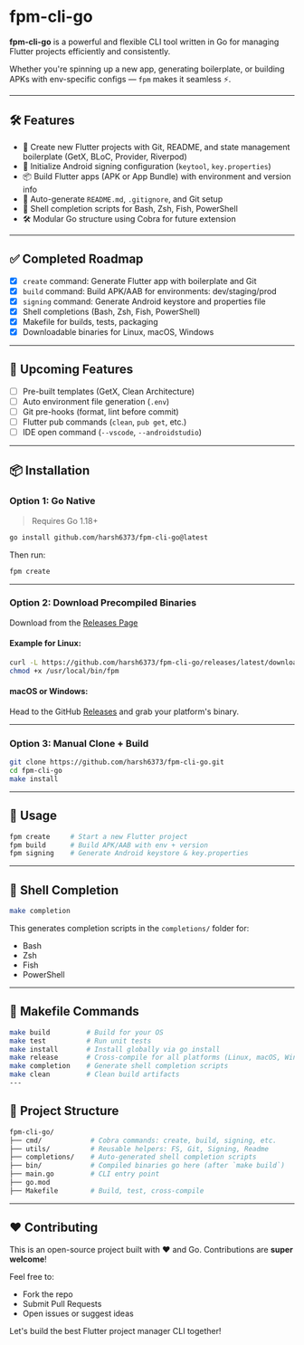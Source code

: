# fpm-cli-go

**fpm-cli-go** is a powerful and flexible CLI tool written in Go for managing Flutter projects efficiently and consistently.

Whether you're spinning up a new app, generating boilerplate, or building APKs with env-specific configs — `fpm` makes it seamless ⚡.

---

## 🛠 Features

- 🚀 Create new Flutter projects with Git, README, and state management boilerplate (GetX, BLoC, Provider, Riverpod)
- 🔧 Initialize Android signing configuration (`keytool`, `key.properties`)
- 📦 Build Flutter apps (APK or App Bundle) with environment and version info
- 📜 Auto-generate `README.md`, `.gitignore`, and Git setup
- 🐚 Shell completion scripts for Bash, Zsh, Fish, PowerShell
- 🛠 Modular Go structure using Cobra for future extension

---

## ✅ Completed Roadmap

- [x] `create` command: Generate Flutter app with boilerplate and Git
- [x] `build` command: Build APK/AAB for environments: dev/staging/prod
- [x] `signing` command: Generate Android keystore and properties file
- [x] Shell completions (Bash, Zsh, Fish, PowerShell)
- [x] Makefile for builds, tests, packaging
- [x] Downloadable binaries for Linux, macOS, Windows

---

## 🔮 Upcoming Features

- [ ] Pre-built templates (GetX, Clean Architecture)
- [ ] Auto environment file generation (`.env`)
- [ ] Git pre-hooks (format, lint before commit)
- [ ] Flutter pub commands (`clean`, `pub get`, etc.)
- [ ] IDE open command (`--vscode`, `--androidstudio`)

---

## 📦 Installation

### Option 1: Go Native

> Requires Go 1.18+

```bash
go install github.com/harsh6373/fpm-cli-go@latest
```

Then run:

```bash
fpm create
```

---

### Option 2: Download Precompiled Binaries

Download from the [Releases Page](https://github.com/harsh6373/fpm-cli-go/releases)

#### Example for Linux:

```bash
curl -L https://github.com/harsh6373/fpm-cli-go/releases/latest/download/fpm-linux -o /usr/local/bin/fpm
chmod +x /usr/local/bin/fpm
```

#### macOS or Windows:

Head to the GitHub [Releases](https://github.com/harsh6373/fpm-cli-go/releases) and grab your platform's binary.

---

### Option 3: Manual Clone + Build

```bash
git clone https://github.com/harsh6373/fpm-cli-go.git
cd fpm-cli-go
make install
```

---

## 🧪 Usage

```bash
fpm create     # Start a new Flutter project
fpm build      # Build APK/AAB with env + version
fpm signing    # Generate Android keystore & key.properties
```

---

## 🐚 Shell Completion

```bash
make completion
```

This generates completion scripts in the `completions/` folder for:
- Bash
- Zsh
- Fish
- PowerShell

---

## 🔨 Makefile Commands

```bash
make build         # Build for your OS
make test          # Run unit tests
make install       # Install globally via go install
make release       # Cross-compile for all platforms (Linux, macOS, Windows)
make completion    # Generate shell completion scripts
make clean         # Clean build artifacts
---
```

## 📁 Project Structure

```bash
fpm-cli-go/
├── cmd/            # Cobra commands: create, build, signing, etc.
├── utils/          # Reusable helpers: FS, Git, Signing, Readme
├── completions/    # Auto-generated shell completion scripts
├── bin/            # Compiled binaries go here (after `make build`)
├── main.go         # CLI entry point
├── go.mod
├── Makefile        # Build, test, cross-compile
```

---

## ❤️ Contributing

This is an open-source project built with ❤️ and Go. Contributions are **super welcome**!

Feel free to:
- Fork the repo
- Submit Pull Requests
- Open issues or suggest ideas

Let's build the best Flutter project manager CLI together!
